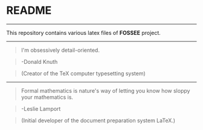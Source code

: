 README
======
--------------------------------------------------------------------------------

This repository contains various latex files of **FOSSEE** project.

--------------------------------------------------------------------------------

> I'm obsessively detail-oriented.

> -Donald Knuth 

> (Creator of the TeX computer typesetting system)

--------------------------------------------------------------------------------

> Formal mathematics is nature's way of letting you know how sloppy
your mathematics is.

> -Leslie Lamport 

> (Initial developer of the document preparation system LaTeX.)

